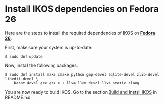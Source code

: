 Install IKOS dependencies on Fedora 26
======================================

Here are the steps to install the required dependencies of IKOS on **[Fedora 26](https://getfedora.org/)**.

First, make sure your system is up-to-date:

```
$ sudo dnf update
```

Now, install the following packages:

```
$ sudo dnf install make cmake python gmp-devel sqlite-devel zlib-devel libedit-devel \
    boost-devel gcc gcc-c++ llvm llvm-devel llvm-static clang
```

You are now ready to build IKOS. Go to the section [Build and Install IKOS](../README.md#build-and-install-ikos) in README.md
